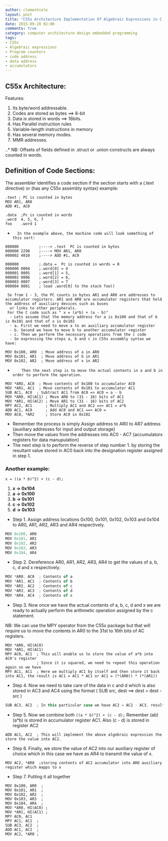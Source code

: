 ```yaml
---
author: clementcole
layout: post
title: "C55x Architecture Implementation Of Algebraic Expressions in C programming"
date: 2015-09-20 02:00
comments: true
category: computer architecture design embedded programming
tags:
- C55x
- Algebraic expressions
- Program counters
- code address
- data address
- accumulators
---
```



## C55x Architecture:
Features:

1. Its byte/word addressable.
2. Codes are stored as bytes ==> 8-bit
3. Data is stored in words ==> 16bits.
4. Has Parallel instruction rules
5. Variable-length instructions in memory
6. Has several memory modes.
7. MMR addresses.

..* NB: Offsets of fields defined in .struct or .union constructs are always counted in words.

## Definition of Code Sections:
The assembler identifies a code section if the section starts with a (.text directive) or (has any C55x assembly syntax) example:

```
.text ; PC is counted in bytes
MOV AR1, AR0
ADD #1, AC0
               
.data  ;Pc is counted in words
.word  4, 5, 6, 7
foo    .word 1
```

+       In the example above, the machine code will look something of this sort:

```
000000         ;----> .text  PC is counted in bytes
000000 2298    ;----> MOV AR1, AR0
000002 4010    ;----> ADD #1, AC0
            
000000         ;.data =  Pc is counted in words = 0
000000 0004    ;.word[0] = 4
000001 0005    ;.word[1] = 5,
000002 0006    ;.word[2] = 6,
000003 0007    ;.word[3] = 7
000004 0001    ; load .word[0] to the stack foo()
```
     So from 1 - 3, the PC counts in bytes AR1 and AR0 are addresses to accumulator registers. AR1 and AR0 are accumulator registers that hold the address of auxiliary devices such as buses
      or links to other peripherals.
     For the C code such as " x = (a*b) + (a - b)"
      - Lets assume that the memory address for a is 0x100 and that of b is 0x101 and that of x is 0x102
      - a. First we need to move a to an auxiliary accumulator register
      - b. Second we have to move b to another accumulator register
      - c. Then we perform the necessary operations from the c code
      - So expressing the steps a, b and c in C55x assembly syntax we have:

```
MOV 0x100, AR0  ; Move address of a in AR0
MOV 0x101, AR1  ; Move address of b in AR1
MOV 0x102, AR2  ; Move address of x in AR2
```
+         Then the next step is to move the actual contents in a and b in order to perform the operation.

```
MOV *ARO, AC0  ; Move contents of 0x100 to accumulator AC0
MOV *AR1, AC1  ; Move contents of 0x101 to accumulator AC1
SUB AC1, AC0  ; Subtract AC1 from AC0 => AC0 = a - b
MOV *AR0, HI(AC1) ; Move AR0 to (31 - 16) bits of AC1
MOV *AR1, HI(AC2) ; Move AR1 to (31 - 16) bits of AC2
MPY AC2, AC1      ; Multiply AC1 and AC2 ==> AC1 = a*b
ADD AC1, AC0      ; Add AC0 and AC1 ==> AC0 = 
MOV AC0, *AR2     ; Store AC0 in 0x102
```
  * Remember the process is simply Assign address to AR0 to AR7 address {auxiliary addresses for input and output storage}
  * Then move the values from the addresses into AC0 - AC7 {accumulators registers for data manupulation}
  * The next step is to perform the reverse of step number 1. by storing the resultant value stored in AC0 back into the designation register assigned in step 1.

### Another example:

   `x = ((a * b)^2) + (c - d);`

1. **x -> __0x104__**
2. **a -> __0x100__**
3. **b -> __0x101__**
4. **c -> __0x102__**
5. **d -> __0x103__**


  * Step 1. Assign address locations 0x100, 0x101,  0x102, 0x103 and 0x104  to AR0, AR1, AR2, AR3 and AR4 respectively.

```javascript
MOV 0x100, AR0
MOV 0x101, AR1
MOV 0x102, AR2
MOV 0x103, AR3
MOV 0x104, AR4  
```

  * Step 2. Dereference AR0, AR1, AR2, AR3, AR4 to get the values of a, b, c, d and x respectively.

```javascript
MOV *AR0, AC0  ; Contents of a
MOV *AR1, AC1  ; Contents of b
MOV *AR2, AC2  ; Contents of c
MOV *AR3, AC3  ; Contents of d
MOV *AR4, AC4  ; Contents of x
```
  * Step 3. Now once we have the actual contents of a, b, c, d and x we are ready to actually perform the arithmetic operation assigned by the c statement.

   NB: We can use the MPY operator from the C55x package but that will require us to move the contents in AR0 to the 31st to 16th bits of AC registers.

```
MOV *AR0, HI(AC0)
MOV *AR1, HI(AC1)
MPY AC0, AC1  ; This will enable us to store the value of a*b into AC0's register
              ; Since it is squared, we need to repeat this operation again so we have
MPY AC1, AC1  ; Here we multiply AC1 by itself and then store it back into AC1, the result is AC1 = AC1 * AC1 or AC1 = (*(AR0)) * (*(AR1))
```

  * Step 4. Now we need to take care of the data in c and d which is also stored in AC3 and AC4 using the format ( SUB src, dest  ==> dest = dest - src )

```javascript
SUB AC3, AC2  ; In this particular case we have AC2 = AC2 - AC3, resulting in the implementation of d = c-d.
```
                               

  * Step 5. Now we combine both `((a * b)^2) + (c - d);`
   Remember (a*b)*(a*b) is stored in accumulator register AC1. Also (c - d) is stored in register AC2

```
ADD AC1, AC2  ; This will implement the above algebraic expression the store the value into AC2.
```

  * Step 6. Finally, we store the value of AC2 into our auxiliary register of choice which in this case we have as AR4 to transmit the value of x.

```
MOV AC2, *AR0  ;storing contents of AC2 accumulator into ARO auxiliary register which mapps to x
```

  * Step 7. Putting it all together
  
```
MOV 0x100, AR0  ;
MOV 0x101, AR1  ;
MOV 0x102, AR2  ;
MOV 0x103, AR3  ;
MOV 0x104, AR4  ;
MOV *AR0, HI(AC0) ;
MOV *AR1, HI(AC1) ;
MPY AC0, AC1            
MPY AC1, AC1  ;
SUB AC3, AC2  ;
ADD AC1, AC2  ;
MOV AC2, *AR0 ;
```

